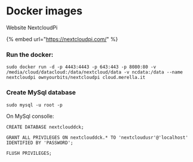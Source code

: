 # Docker images

Website NextcloudPi

{% embed url="https://nextcloudpi.com/" %}

### Run the docker:

```
sudo docker run -d -p 4443:4443 -p 643:443 -p 8080:80 -v /media/cloud/datacloud:/data/nextcloud/data -v ncdata:/data --name nextcloudpi ownyourbits/nextcloudpi cloud.merella.it
```

### Create MySql database

```
sudo mysql -u root -p
```

On MySql consolle:

```
CREATE DATABASE nextclouddck;

GRANT ALL PRIVILEGES ON nextclouddck.* TO 'nextcloudusr'@'localhost' IDENTIFIED BY 'PASSWORD';

FLUSH PRIVILEGES;

```

